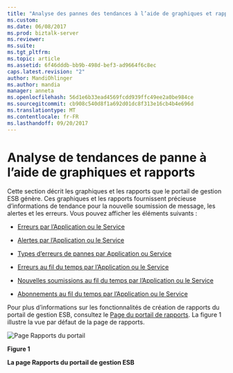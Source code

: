 ```yaml
---
title: "Analyse des pannes des tendances à l’aide de graphiques et rapports | Documents Microsoft"
ms.custom: 
ms.date: 06/08/2017
ms.prod: biztalk-server
ms.reviewer: 
ms.suite: 
ms.tgt_pltfrm: 
ms.topic: article
ms.assetid: 6f46dddb-bb9b-498d-bef3-ad9664f6c8ec
caps.latest.revision: "2"
author: MandiOhlinger
ms.author: mandia
manager: anneta
ms.openlocfilehash: 56d1e6b33ead4569fcdd939ffc49ee2a0be984ce
ms.sourcegitcommit: cb908c540d8f1a692d01dc8f313e16cb4b4e696d
ms.translationtype: MT
ms.contentlocale: fr-FR
ms.lasthandoff: 09/20/2017
---
```

# <a name="analyzing-fault-trends-using-charts-and-reports"></a>Analyse de tendances de panne à l’aide de graphiques et rapports
Cette section décrit les graphiques et les rapports que le portail de gestion ESB génère. Ces graphiques et les rapports fournissent précieuse d’informations de tendance pour la nouvelle soumission de message, les alertes et les erreurs. Vous pouvez afficher les éléments suivants :  
  
-   [Erreurs par l’Application ou le Service](../esb-toolkit/faults-by-application-or-service.md)  
  
-   [Alertes par l’Application ou le Service](../esb-toolkit/alerts-by-application-or-service.md)  
  
-   [Types d’erreurs de pannes par Application ou Service](../esb-toolkit/fault-error-types-by-application-or-service.md)  
  
-   [Erreurs au fil du temps par l’Application ou le Service](../esb-toolkit/faults-over-time-by-application-or-service.md)  
  
-   [Nouvelles soumissions au fil du temps par l’Application ou le Service](../esb-toolkit/resubmissions-over-time-by-application-or-service.md)  
  
-   [Abonnements au fil du temps par l’Application ou le Service](../esb-toolkit/subscriptions-over-time-by-application-or-service.md)  
  
 Pour plus d’informations sur les fonctionnalités de création de rapports du portail de gestion ESB, consultez le [Page du portail de rapports](../esb-toolkit/portal-reports-page.md). La figure 1 illustre la vue par défaut de la page de rapports.  
  
 ![Page Rapports du portail](../esb-toolkit/media/portalreportspage.gif "PortalReportsPage")  
  
 **Figure 1**  
  
 **La page Rapports du portail de gestion ESB**